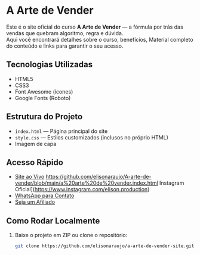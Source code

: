 # A Arte de Vender

Este é o site oficial do curso **A Arte de Vender** — a fórmula por trás das vendas que quebram algoritmo, regra e dúvida.  
Aqui você encontrará detalhes sobre o curso, benefícios, Material completo do conteúdo  e links para garantir o seu acesso.

## Tecnologias Utilizadas
- HTML5
- CSS3
- Font Awesome (ícones)
- Google Fonts (Roboto)

## Estrutura do Projeto
- `index.html` — Página principal do site
- `style.css` — Estilos customizados (inclusos no próprio HTML)
- Imagem de capa

## Acesso Rápido
- [Site ao Vivo](https://elisonaraujo.github.io/a-arte-de-vender-site/) 
https://github.com/elisonaraujo/A-arte-de-vender/blob/main/a%20arte%20de%20vender.index.html Instagram Oficial](https://www.instagram.com/elison.production)
- [WhatsApp para Contato](https://wa.me/75998464543)
- [Seja um Afiliado](https://dashboard.kiwify.com.br/join/affiliate/zWgKW6Wq)

## Como Rodar Localmente
1. Baixe o projeto em ZIP ou clone o repositório:
   ```bash
   git clone https://github.com/elisonaraujo/a-arte-de-vender-site.git
